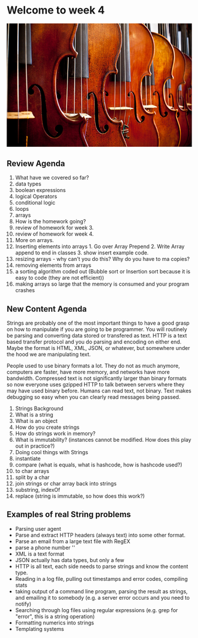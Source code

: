 # Welcome to week 4

![Strings](./strings.jpg)

## Review Agenda

 1. What have we covered so far?
  1. data types
  2. boolean expressions
  3. logical Operators
  4. conditional logic
  5. loops
  6. arrays
 2. How is the homework going?
  1. review of homework for week 3.
  2. review of homework for week 4.
 3. More on arrays.
  1. Inserting elements into arrays
    1. Go over Array Prepend
    2. Write Array append to end in classes
    3. show insert example code.
  2. resizing arrays - why can't you do this? Why do you have to ma copies?
  3. removing elements from arrays
  4. a sorting algorithm coded out (Bubble sort or Insertion sort because it is easy to code (they are not efficient))
  5. making arrays so large that the memory is consumed and your program crashes

## New Content Agenda

  Strings are probably one of the most important things to have a good grasp on how to manipulate if you are
  going to be programmer. You will routinely be parsing and converting data stored or transfered as text. HTTP is a text based transfer protocol and you do parsing and encoding on either end. Maybe the format is HTML, XML, JSON, or whatever, but somewhere under the hood we are manipulating text.  

  People used to use binary formats a lot. They do not as much anymore, computers are faster, have more memory, and networks have more bandwidth. Compressed text is not significantly larger than binary formats so now everyone uses gzipped HTTP to talk between servers where they may have used binary before. Humans can read text, not binary. Text makes debugging so easy when you can clearly read messages being passed.  

 1. Strings Background
  1. What is a string
  2. What is an object
  3. How do you create strings
  4. How do strings work in memory?
  5. What is immutability? (instances cannot be modified. How does this play out in practice?)
 2. Doing cool things with Strings
  1. instantiate
  2. compare (what is equals, what is hashcode, how is hashcode used?)
  3. to char arrays
  4. split by a char
  5. join strings or char array back into strings
  6. substring, indexOf
  7. replace  (string is immutable, so how does this work?)


## Examples of real String problems

 - Parsing user agent
 - Parse and extract HTTP headers (always text) into some other format.
 - Parse an email from a large text file with RegEX
 - parse a phone number ''
 - XML is a text format
 - JSON actually has data types, but only a few
 - HTTP is all text, each side needs to parse strings and know the content type.
 - Reading in a log file, pulling out timestamps and error codes, compiling stats
 - taking output of a command line program, parsing the result as strings, and emailing it to somebody (e.g. a server error occurs and you need to notify)
 - Searching through log files using regular expressions (e.g. grep for "error", this is a string operation)
 - Formatting numerics into strings
 - Templating systems
